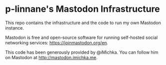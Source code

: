 # p-linnane's Mastodon Infrastructure

This repo contains the infrastructure and the code to run my own Mastodon instance.

Mastodon is free and open-source software for running self-hosted social networking services: <https://joinmastodon.org/en>.

This code has been generously provided by @iMichka. You can follow him on Mastodon at <http://mastodon.imichka.me>.
